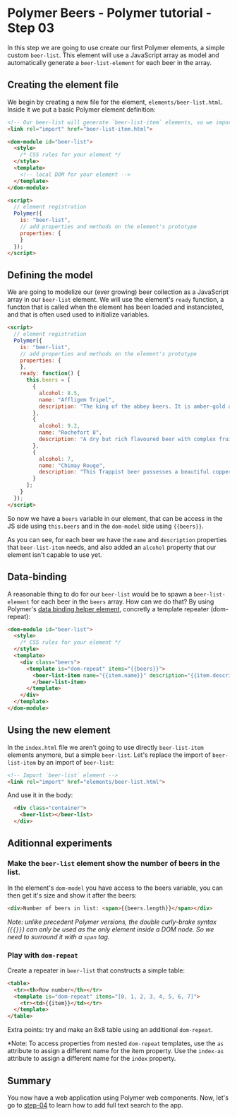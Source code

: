 # Polymer Beers - Polymer tutorial - Step 03

In this step we are going to use create our first Polymer elements, a simple custom `beer-list`.
This element will use a JavaScript array as model and automatically generate a `beer-list-element` for each beer in the array.


## Creating the element file

We begin by creating a new file for the element, `elements/beer-list.html`. Inside it we put a basic Polymer element definition:

```html
<!-- Our beer-list will generate `beer-list-item` elements, so we import it -->
<link rel="import" href="beer-list-item.html">

<dom-module id="beer-list">
  <style>
    /* CSS rules for your element */
  </style>
  <template>
    <!-- local DOM for your element -->
  </template>
</dom-module>

<script>
  // element registration
  Polymer({
    is: "beer-list",
    // add properties and methods on the element's prototype
    properties: {
    }
  });
</script>
```

## Defining the model

We are going to modelize our (ever growing) beer collection as a JavaScript array in our `beer-list` element.
We will use the element's `ready` function, a functon that is called when the element has been loaded and instanciated, and that is often used used to initialize variables.

```html
<script>
  // element registration
  Polymer({
    is: "beer-list",
    // add properties and methods on the element's prototype
    properties: {
    },
    ready: function() {
      this.beers = [
        {
          alcohol: 8.5,
          name: "Affligem Tripel",
          description: "The king of the abbey beers. It is amber-gold and pours with a deep head and original aroma, delivering a complex, full bodied flavour. Pure enjoyment! Secondary fermentation in the bottle."
        },
        {
          alcohol: 9.2,
          name: "Rochefort 8",
          description: "A dry but rich flavoured beer with complex fruity and spicy flavours."
        },
        {
          alcohol: 7,
          name: "Chimay Rouge",
          description: "This Trappist beer possesses a beautiful coppery colour that makes it particularly attractive. Topped with a creamy head, it gives off a slight fruity apricot smell from the fermentation. The aroma felt in the mouth is a balance confirming the fruit nuances revealed to the sense of smell. This traditional Belgian beer is best savoured at cellar temperature "
        }
      ];
    }
  });
</script>
```

So now we have a `beers` variable in our element, that can be access in the JS side using `this.beers` and in the `dom-model` side using  `{{beers}}`.

As you can see, for each beer we have the `name` and `description` properties that `beer-list-item` needs, and also added an `alcohol` property that our element isn't capable to use yet.


## Data-binding

A reasonable thing to do for our `beer-list` would be to spawn a `beer-list-element` for each beer in the `beers` array. How can we do that? By using Polymer's [data binding helper element](https://www.polymer-project.org/1.0/docs/devguide/templates.html), concretly a template repeater (dom-repeat):

```html
<dom-module id="beer-list">
  <style>
    /* CSS rules for your element */
  </style>
  <template>
    <div class="beers">
      <template is="dom-repeat" items="{{beers}}">
        <beer-list-item name="{{item.name}}" description="{{item.description}}">
        </beer-list-item>
      </template>
    </div>
  </template>
</dom-module>
```

## Using the new element

In the `index.html` file we aren't going to use directly `beer-list-item` elements anymore, but a simple `beer-list`.
Let's replace the import of `beer-list-item` by an import of `beer-list`:

```html
<!-- Import `beer-list` element -->
<link rel="import" href="elements/beer-list.html">
```

And use it in the body:

```html
  <div class="container">
    <beer-list></beer-list>
  </div>
```

## Aditionnal experiments

### Make the `beer-list` element show the number of beers in the list. 

In the element's `dom-model` you have access to the beers variable, you can then get it's size and show it after the beers:

```html
<div>Number of beers in list: <span>{{beers.length}}</span></div>
```

*Note: unlike precedent Polymer versions, the double curly-brake syntax (`{{}}`) can only be used as the only element inside a DOM node. So we need to surround it with a `span` tag.*

### Play with `dom-repeat` 

Create a repeater in `beer-list` that constructs a simple table:

```html
<table>
  <tr><th>Row number</th></tr>
  <template is="dom-repeat" items="[0, 1, 2, 3, 4, 5, 6, 7]">
    <tr><td>{{item}}</td></tr>
  </template>
</table>
```

Extra points: try and make an 8x8 table using an additional `dom-repeat`.

*Note: To access properties from nested `dom-repeat` templates, use the `as` attribute to assign a different name for the item property. Use the `index-as` attribute to assign a different name for the `index` property.

## Summary ##

You now have a web application using Polymer web components. 
Now, let's go to [step-04](./step-04/) to learn how to add full text search to the app.
